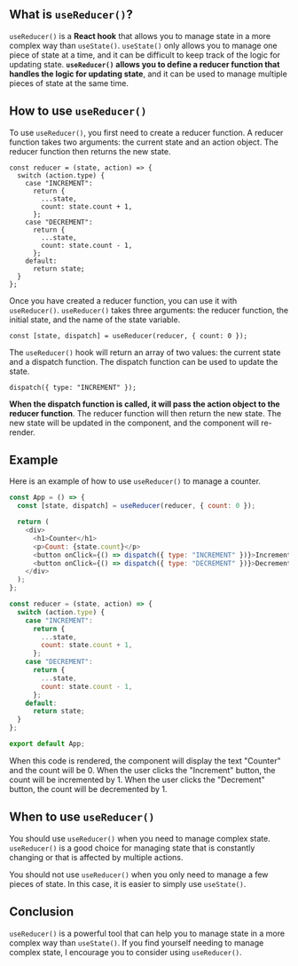 ## What is `useReducer()`?

`useReducer()` is a **React hook** that allows you to manage state in a more complex way than `useState()`. `useState()` only allows you to manage one piece of state at a time, and it can be difficult to keep track of the logic for updating state. **`useReducer()` allows you to define a reducer function that handles the logic for updating state**, and it can be used to manage multiple pieces of state at the same time.

## How to use `useReducer()`

To use `useReducer()`, you first need to create a reducer function. A reducer function takes two arguments: the current state and an action object. The reducer function then returns the new state.

```
const reducer = (state, action) => {
  switch (action.type) {
    case "INCREMENT":
      return {
        ...state,
        count: state.count + 1,
      };
    case "DECREMENT":
      return {
        ...state,
        count: state.count - 1,
      };
    default:
      return state;
  }
};
```

Once you have created a reducer function, you can use it with `useReducer()`. `useReducer()` takes three arguments: the reducer function, the initial state, and the name of the state variable.

```
const [state, dispatch] = useReducer(reducer, { count: 0 });
```

The `useReducer()` hook will return an array of two values: the current state and a dispatch function. The dispatch function can be used to update the state.

```
dispatch({ type: "INCREMENT" });
```

**When the dispatch function is called, it will pass the action object to the reducer function**. The reducer function will then return the new state. The new state will be updated in the component, and the component will re-render.

## Example

Here is an example of how to use `useReducer()` to manage a counter.

```javascript
const App = () => {
  const [state, dispatch] = useReducer(reducer, { count: 0 });

  return (
    <div>
      <h1>Counter</h1>
      <p>Count: {state.count}</p>
      <button onClick={() => dispatch({ type: "INCREMENT" })}>Increment</button>
      <button onClick={() => dispatch({ type: "DECREMENT" })}>Decrement</button>
    </div>
  );
};

const reducer = (state, action) => {
  switch (action.type) {
    case "INCREMENT":
      return {
        ...state,
        count: state.count + 1,
      };
    case "DECREMENT":
      return {
        ...state,
        count: state.count - 1,
      };
    default:
      return state;
  }
};

export default App;
```

When this code is rendered, the component will display the text "Counter" and the count will be 0. When the user clicks the "Increment" button, the count will be incremented by 1. When the user clicks the "Decrement" button, the count will be decremented by 1.


## When to use `useReducer()`

You should use `useReducer()` when you need to manage complex state. `useReducer()` is a good choice for managing state that is constantly changing or that is affected by multiple actions.

You should not use `useReducer()` when you only need to manage a few pieces of state. In this case, it is easier to simply use `useState()`.

## Conclusion

`useReducer()` is a powerful tool that can help you to manage state in a more complex way than `useState()`. If you find yourself needing to manage complex state, I encourage you to consider using `useReducer()`.
